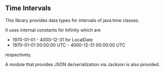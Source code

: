 ## Time Intervals ##
This library provides data types for intervals of java.time classes.

It uses internal constants for Infinity which are
* 1970-01-01 - 4000-12-31 for LocalDate
* 1970-01-01 00:00:00 UTC - 4000-12-31 00:00:00 UTC

respectively.

A module that provides JSON de/serialization via Jackson is also provided.